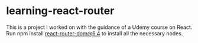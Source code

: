 # learning-react-router
This is a project I worked on with the guidance of a Udemy course on React. Run npm install react-router-dom@6.4 to install all the necessary nodes.
